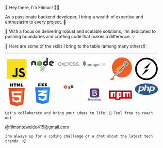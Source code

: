 👋 Hey there, I'm Filmon! 👨‍💻

As a passionate backend developer, I bring a wealth of expertise and enthusiasm to every project. 💼

🚀 With a focus on delivering robust and scalable solutions, I'm dedicated to pushing boundaries and crafting code that makes a difference. 💡

🌟 Here are some of the skills I bring to the table (among many others!):

---

<div
      style="display: grid; grid-template-columns: repeat(6, 1fr); gap: 10px"
    >
      <img src="images/javascript.png" alt="Image 3" style="width: 150px" style="max-width: 100%" />
       <img src="images/nodejs.png" style="width: 150px" alt="Image 7" style="max-width: 100%" />
      <img src="images/express.png" style="width: 150px" alt="Image 8" style="max-width: 100%" />
      <img src="images/mongodb.png" style="width: 150px" alt="mongodb image" style="width: 200px" />
      <img src="images/postman.png" style="width: 150px" alt="Image 9" style="max-width: 100%" />
      <img src="images/socket.io.png" style="width: 150px" alt="Image 10" style="max-width: 100%" />
      <img src="images/html.png" alt="Image 1" style="width: 150px" style="max-width: 100%" />
      <img src="images/css.png" alt="Image 2" style="width: 150px" style="max-width: 100%" />
      <img
        src="images/git.png"
        style="width: 200px"
        alt="Image 5"
        style="max-width: 100%"
      />
      <img
        src="images/bootstrap.png"
        alt="Image 4"
        style="width: 150px"
        style="max-width: 100%"
      />
      <img src="images/npm.png" style="width: 150px" alt="Image 6" style="max-width: 100%" />
      <img src="images/php.png" style="width: 150px" alt="Image 11" style="max-width: 100%" />
    </div>

    Let's collaborate and bring your ideas to life! 🌈 Feel free to reach out 
[@filmontewelde415@gmail.com](mailto:filmontewelde415@gmail.com)

    I'm always up for a coding challenge or a chat about the latest tech trends. 📫
